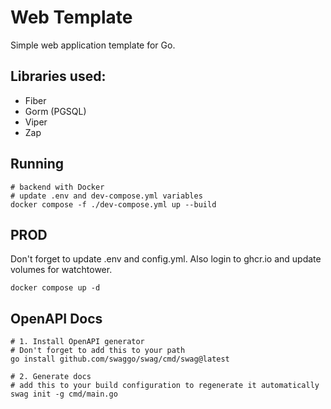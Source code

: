# Web Template

Simple web application template for Go.

## Libraries used:
- Fiber
- Gorm (PGSQL)
- Viper
- Zap

## Running
```shell
# backend with Docker
# update .env and dev-compose.yml variables
docker compose -f ./dev-compose.yml up --build
```

## PROD
Don't forget to update .env and config.yml.
Also login to ghcr.io and update volumes for watchtower.
```shell
docker compose up -d
```

## OpenAPI Docs
```shell
# 1. Install OpenAPI generator
# Don't forget to add this to your path
go install github.com/swaggo/swag/cmd/swag@latest

# 2. Generate docs
# add this to your build configuration to regenerate it automatically
swag init -g cmd/main.go
```